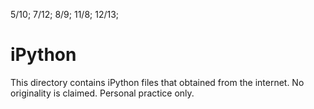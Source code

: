 5/10; 7/12; 8/9; 11/8; 12/13; 

# iPython

This directory contains iPython files that obtained from the internet. No originality is claimed.
Personal practice only.
